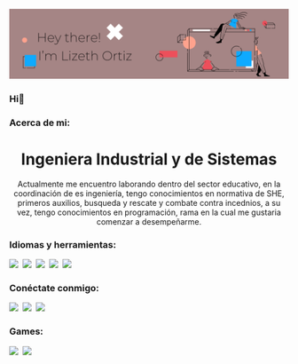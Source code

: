 ![header](/12.png)

### Hi👋

<h3 aling="left">Acerca de mi:</h3>
<h1 align="center">Ingeniera Industrial y de Sistemas</h1>
<p align="center"> Actualmente me encuentro laborando dentro del sector educativo, en la coordinación de es ingeniería, tengo conocimientos en normativa de SHE, primeros auxilios, busqueda y rescate y combate contra incednios, a su vez, tengo conocimientos en programación, rama en la cual me gustaria comenzar a desempeñarme. </p>


<h3 align="left">Idiomas y herramientas:</h3>

<img src="https://img.shields.io/badge/CSS3-1572B6?style=for-the-badge&logo=css3&logoColor=white"/>&nbsp;
<img src="https://img.shields.io/badge/HTML5-E34F26?style=for-the-badge&logo=html5&logoColor=white"/>&nbsp;
<img src="https://img.shields.io/badge/Python-FFD43B?style=for-the-badge&logo=python&logoColor=blue"/>&nbsp;
<img src="https://img.shields.io/badge/C-00599C?style=for-the-badge&logo=c&logoColor=white"/>&nbsp;
<img src="https://img.shields.io/badge/Linux-FCC624?style=for-the-badge&logo=linux&logoColor=black"/>&nbsp;


<h3 align="left">Conéctate conmigo:</h3>
<p align="left">
<a href="https://instagram.com/liz.oh "> <img src="https://img.shields.io/badge/Instagram-E4405F?style=for-the-badge&logo=instagram&logoColor=white" /></a>&nbsp;
<a href="mailto:orheliz@gmail.com"> <img src="https://img.shields.io/badge/Gmail-D14836?style=for-the-badge&logo=gmail&logoColor=white"/></a>&nbsp;
<a href="liz.oh"> <img src="https://img.shields.io/badge/Discord-5865F2?style=for-the-badge&logo=discord&logoColor=whit"/></a>&nbsp;

<h3 align="left">Games:</h3>
<a href=""> <img src="https://img.shields.io/badge/Epic%20Games-313131?style=for-the-badge&logo=Epic%20Games&logoColor=white"/></a>&nbsp;
<a href=""> <img src="https://img.shields.io/badge/Steam-000000?style=for-the-badge&logo=steam&logoColor=white"/></a>&nbsp;



